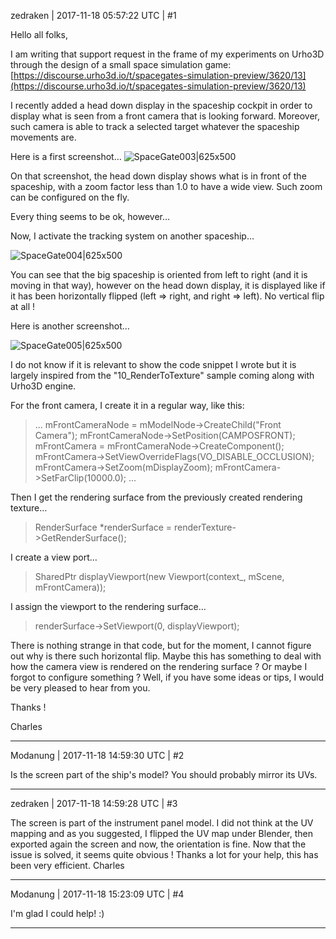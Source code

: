 zedraken | 2017-11-18 05:57:22 UTC | #1

Hello all folks,

I am writing that support request in the frame of my experiments on Urho3D through the design of a small space simulation game:
[https://discourse.urho3d.io/t/spacegates-simulation-preview/3620/13](https://discourse.urho3d.io/t/spacegates-simulation-preview/3620/13)

I recently added a head down display in the spaceship cockpit in order to display what is seen from a front camera that is looking forward. Moreover, such camera is able to track a selected target whatever the spaceship movements are.

Here is a first screenshot…
![SpaceGate003|625x500](upload://xpBmHqqDZVbtfnA7tWg17A14kio.jpg)

On that screenshot, the head down display shows what is in front of the spaceship, with a zoom factor less than 1.0 to have a wide view. Such zoom can be configured on the fly.

Every thing seems to be ok, however…

Now, I activate the tracking system on another spaceship…

![SpaceGate004|625x500](upload://1MQR8BaNqYbMmhaebIVhJxauRte.jpg)

You can see that the big spaceship is oriented from left to right (and it is moving in that way), however on the head down display, it is displayed like if it has been horizontally flipped (left => right, and right => left). No vertical flip at all !

Here is another screenshot…

![SpaceGate005|625x500](upload://oMpf2hteRwSmv68de3Jf5o0lwR0.jpg)

I do not know if it is relevant to show the code snippet I wrote but it is largely inspired from the "10_RenderToTexture" sample coming along with Urho3D engine.

For the front camera, I create it in a regular way, like this:

> ...
> mFrontCameraNode = mModelNode->CreateChild("Front Camera");
> mFrontCameraNode->SetPosition(CAMPOSFRONT);
> mFrontCamera = mFrontCameraNode->CreateComponent<Camera>();
> mFrontCamera->SetViewOverrideFlags(VO_DISABLE_OCCLUSION);
> mFrontCamera->SetZoom(mDisplayZoom);
> mFrontCamera->SetFarClip(10000.0);
> ...

Then I get the rendering surface from the previously created rendering texture…
> RenderSurface *renderSurface = renderTexture->GetRenderSurface();

I create a view port…
> SharedPtr<Viewport> displayViewport(new Viewport(context_, mScene, mFrontCamera));

I assign the viewport to the rendering surface…
> renderSurface->SetViewport(0, displayViewport);

There is nothing strange in that code, but for the moment, I cannot figure out why is there such horizontal flip.
Maybe this has something to deal with how the camera view is rendered on the rendering surface ? Or maybe I forgot to configure something ?
Well, if you have some ideas or tips, I would be very pleased to hear from you.

Thanks !

Charles

-------------------------

Modanung | 2017-11-18 14:59:30 UTC | #2

Is the screen part of the ship's model? You should probably mirror its UVs.

-------------------------

zedraken | 2017-11-18 14:59:28 UTC | #3

The screen is part of the instrument panel model. I did not think at the UV mapping and as you suggested, I flipped the UV map under Blender, then exported again the screen and now, the orientation is fine.
Now that the issue is solved, it seems quite obvious !
Thanks a lot for your help, this has been very efficient.
Charles

-------------------------

Modanung | 2017-11-18 15:23:09 UTC | #4

I'm glad I could help! :)

-------------------------

